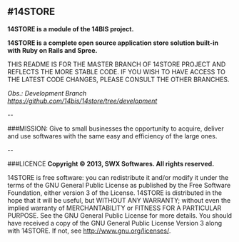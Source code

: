 #14STORE
--

**14STORE is a module of the 14BIS project.**

**14STORE is a complete open source application store solution built-in with Ruby on Rails and Spree.**

THIS README IS FOR THE MASTER BRANCH OF 14STORE PROJECT AND REFLECTS THE MORE STABLE CODE. IF YOU WISH TO HAVE ACCESS TO THE LATEST CODE CHANGES, PLEASE CONSULT THE OTHER BRANCHES.

*Obs.: Development Branch https://github.com/14bis/14store/tree/development*

--

###MISSION:
Give to small businesses the opportunity to acquire, deliver and use softwares with the same easy and efficiency of the large ones.

--

###LICENCE
**Copyright © 2013, SWX Softwares. All rights reserved.**

14STORE is free software: you can redistribute it and/or modify it under the terms of the GNU General Public License as published by the Free Software Foundation, either version 3 of the License.  14STORE is distributed in the hope that it will be useful, but WITHOUT ANY WARRANTY; without even the implied warranty of MERCHANTABILITY or FITNESS FOR A PARTICULAR PURPOSE. See the GNU General Public License for more details.  You should have received a copy of the GNU General Public License Version 3 along with 14STORE. If not, see <http://www.gnu.org/licenses/>.
